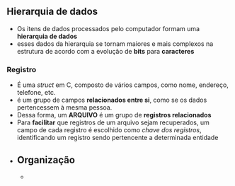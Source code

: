 ## Hierarquia de dados
- Os itens de dados processados pelo computador formam uma **hierarquia de dados**
- esses dados da hierarquia se tornam maiores e mais complexos na estrutura de acordo com a evolução de **bits** para **caracteres**
### Registro
- É uma *struct* em C, composto de vários campos, como nome, endereço, telefone, etc.
- é um grupo de campos **relacionados entre si**, como se os dados pertencessem à mesma pessoa.
- Dessa forma, um **ARQUIVO** é um grupo de **registros relacionados**
- Para **facilitar** que registros de um arquivo sejam recuperados, um campo de cada registro é escolhido como *chave dos registros*, identificando um registro sendo pertencente a determinada entidade
- ## Organização
  - 
